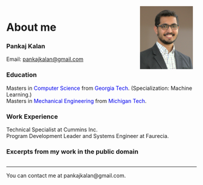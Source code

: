 <img style="float: right; margin-right: 10px;" src="https://github.com/pkalan-gatech/pkalan-gatech.github.io/blob/main/myfirstbook/dp1.png?raw=true" width="140">

# About me

### Pankaj Kalan
Email: pankajkalan@gmail.com


### Education
Masters in <font color="#0000EE">Computer Science</font> from <font color="#0000EE">Georgia Tech</font>. (Specialization: Machine Learning.)\
Masters in <font color="#0000EE">Mechanical Engineering</font> from <font color="#0000EE">Michigan Tech</font>.

### Work Experience
Technical Specialist at Cummins Inc.\
Program Development Leader and Systems Engineer at Faurecia.

### Excerpts from my work in the public domain
```{tableofcontents}
```
<hr>
You can contact me at pankajkalan@gmail.com.

<!--
Copy paste this in terminal for quick website update:
poetry run jupyter-book build myfirstbook &&  git add -A && git commit -m "publish" && git push && poetry run ghp-import -n -p -f myfirstbook/_build/html

Reference: https://medium.com/@dr.junghoonson/simplest-way-to-publish-your-jupyter-notebooks-on-the-open-web-using-jupyter-book-and-github-pages-eea144031d6f
-->